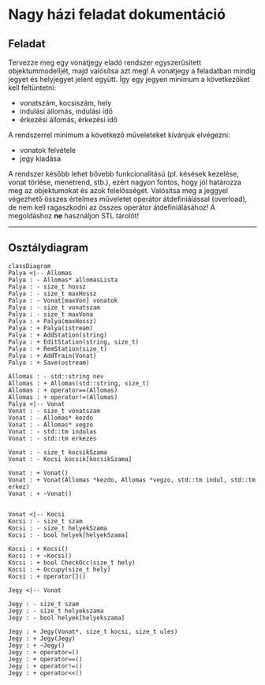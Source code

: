# Nagy házi feladat dokumentáció
## Feladat

Tervezze meg egy vonatjegy eladó rendszer egyszerűsített objektummodelljét, majd valósítsa azt meg! A vonatjegy a feladatban mindig jegyet és helyjegyet jelent együtt. Így egy jegyen minimum a következőket kell feltüntetni:

- vonatszám, kocsiszám, hely
- indulási állomás, indulási idő
- érkezési állomás, érkezési idő

A rendszerrel minimum a következő műveleteket kívánjuk elvégezni:

- vonatok felvétele
- jegy kiadása

A rendszer később lehet bővebb funkcionalitású (pl. késések kezelése, vonat törlése, menetrend, stb.), ezért nagyon fontos, hogy jól határozza meg az objektumokat és azok felelősségét.
Valósítsa meg a jeggyel végezhető összes értelmes műveletet operátor átdefiniálással (overload), de nem kell ragaszkodni az összes operátor átdefiniálásához! A megoldáshoz **ne** használjon STL tárolót!

***

## Osztálydiagram

```mermaid
classDiagram
Palya <|-- Allomas
Palya : - Allomas* allomasLista
Palya : - size_t hossz
Palya : - size_t maxHossz
Palya : - Vonat[maxVon] vonatok
Palya : - size_t vonatszam
Palya : - size_t maxVona
Palya : + Palya(maxHossz)
Palya : + Palya(istream)
Palya : + AddStation(string)
Palya : + EditStation(string, size_t)
Palya : + RemStation(size_t)
Palya : + AddTrain(Vonat)
Palya : + Save(ostream)

Allomas : - std::string nev
Allomas : + Allomas(std::string, size_t)
Allomas : + operator==(Allomas)
Allomas : + operator!=(Allomas)
Palya <|-- Vonat
Vonat : - size_t vonatszam
Vonat : - Allomas* kezdo
Vonat : - Allomas* vegzo
Vonat : - std::tm indulas
Vonat : - std::tm erkezes

Vonat : - size_t kocsikSzama
Vonat : - Kocsi kocsik[kocsikSzama]

Vonat : + Vonat()
Vonat : + Vonat(Allomas *kezdo, Allomas *vegzo, std::tm indul, std::tm erkez)
Vonat : + ~Vonat()


Vonat <|-- Kocsi
Kocsi : - size_t szam
Kocsi : - size_t helyekSzama
Kocsi : - bool helyek[helyekSzama]

Kocsi : + Kocsi()
Kocsi : + ~Kocsi()
Kocsi : + bool CheckOcc(size_t hely)
Kocsi : + Occupy(size_t hely)
Kocsi : + operator[]()

Jegy <|-- Vonat

Jegy : - size_t szam
Jegy : - size_t helyekszama
Jegy : - bool helyek[helyekszama]

Jegy : + Jegy(Vonat*, size_t kocsi, size_t ules)
Jegy : + Jegy(Jegy)
Jegy : + ~Jegy()
Jegy : + operator=()
Jegy : + operator==()
Jegy : + operator!=()
Jegy : + operator<<()

```


